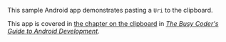 This sample Android app demonstrates
pasting a `Uri` to the clipboard.

This app is covered in 
[the chapter on the clipboard](https://commonsware.com/Android/previews/working-with-the-clipboard)
in [*The Busy Coder's Guide to Android Development*](https://commonsware.com/Android/).

